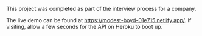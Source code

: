 This project was completed as part of the interview process for a company.

The live demo can be found at https://modest-boyd-01e715.netlify.app/. If visiting, allow a few seconds for the API on Heroku to boot up.
